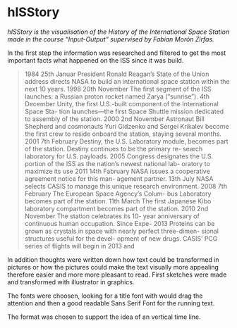 # hISStory

*hISStory is the visualisation of the History of the International Space Station made in the course “Input-Output” supervised by Fabian Morón Zirfas.*

In the first step the information was researched and filtered to get the most important facts what happened on the ISS since it was build. 

>1984
25th Januar
President Ronald Reagan’s State of the Union address directs NASA to build an international space station within the next 10 years.
1998
20th November
The first segment of the ISS launches: a Russian proton rocket named Zarya (“sunrise”).
4th December
Unity, the first U.S.-built component of the International Space Sta- tion launches—the first Space Shuttle mission dedicated to assembly of the station.
2000
2nd November
Astronaut Bill Shepherd and cosmonauts Yuri Gidzenko and Sergei Krikalev become the first crew to reside onboard the station, staying several months.
2001
7th February
Destiny, the U.S. Laboratory module, becomes part of the station. Destiny continues to be the primary re- search laboratory for U.S. payloads.
2005
Congress designates the U.S. portion of the ISS as the nation’s newest national lab- oratory to maximize its use
2011
14th Fabruary
NASA issues a cooperative agreement notice for this man- agement partner.
13th July
NASA selects CASIS to manage this unique research environment.
2008
7th February
The European Space Agency’s Colum- bus Laboratory becomes part of the station.
11th March
The first Japanese Kibo laboratory compartment becomes part of the station.
2010
2nd November
The station celebrates its 10- year anniversary of continuous human occupation. Since Expe-
2013
Proteins can be grown as crystals in space with nearly perfect three-dimen- sional structures useful for the devel- opment of new drugs. CASIS’ PCG series of flights will begin in 2013 and


In addition thoughts were written down how text could be transformed in pictures or how the pictures could make the text visually more appealing therefore easier and more more pleasant to read. 
First sketches were made and transformed with illustrator in graphics. 

The fonts were choosen, looking for a title font with would drag the attention and then a good readable Sans Serif Font for the running text. 

The format was chosen to support the idea of an vertical time line. 



